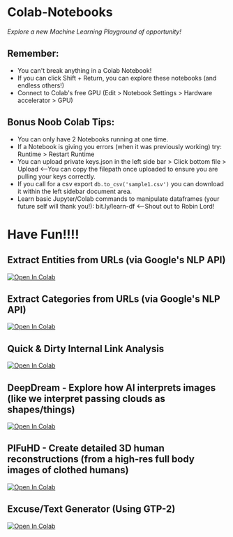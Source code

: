 
# Colab-Notebooks
_Explore a new Machine Learning Playground of opportunity!_ 

## Remember:
* You can't break anything in a Colab Notebook! 
* If you can click Shift + Return, you can explore these notebooks (and endless others!)
* Connect to Colab's free GPU (Edit > Notebook Settings > Hardware accelerator > GPU)

## Bonus Noob Colab Tips:
* You can only have 2 Notebooks running at one time. 
* If a Notebook is giving you errors (when it was previously working) try: Runtime > Restart Runtime
* You can upload private keys.json in the left side bar > Click bottom file > Upload <--You can copy the filepath once uploaded to ensure you are pulling your keys correctly.
* If you call for a csv export ```db.to_csv('sample1.csv')``` you can download it within the left sidebar document area.
* Learn basic Jupyter/Colab commands to manipulate dataframes (your future self will thank you!): bit.ly/learn-df <--Shout out to Robin Lord! 

# Have Fun!!!!

## Extract Entities from URLs (via Google's NLP API)
[![Open In Colab](https://colab.research.google.com/assets/colab-badge.svg)](https://colab.research.google.com/drive/1RJhh3HK03-_S9ab-_RQId5YSLP-LNDHQ?usp=sharing)

## Extract Categories from URLs (via Google's NLP API)
[![Open In Colab](https://colab.research.google.com/assets/colab-badge.svg)](https://colab.research.google.com/drive/1pszCY2uPktwNqhlgUFsbkbK7M6m33g9c?usp=sharing)

## Quick & Dirty Internal Link Analysis
[![Open In Colab](https://colab.research.google.com/assets/colab-badge.svg)](https://colab.research.google.com/drive/1LyhDudYSFw7fqe6gWEWspria-Rvkke4O?usp=sharing)

## DeepDream - Explore how AI interprets images (like we interpret passing clouds as shapes/things)
[![Open In Colab](https://colab.research.google.com/assets/colab-badge.svg)](https://colab.research.google.com/drive/1exSx7ir7UYxjGtYHM1d5hpaDfxLuqsLz?usp=sharing)

## PIFuHD - Create detailed 3D human reconstructions (from a high-res full body images of clothed humans)
[![Open In Colab](https://colab.research.google.com/assets/colab-badge.svg)](https://colab.research.google.com/drive/11z58bl3meSzo6kFqkahMa35G5jmh2Wgt?usp=sharing)

## Excuse/Text Generator (Using GTP-2)
[![Open In Colab](https://colab.research.google.com/assets/colab-badge.svg)](https://colab.research.google.com/drive/1B3oShF1RJGP66NdXn6RHseoZm1r1llP4?usp=sharing)



